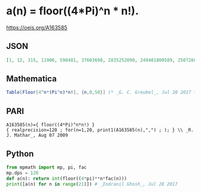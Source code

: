 # a\(n\) \= floor\(\(4\*Pi\)^n \* n\!\)\.
https://oeis.org/A163585
## JSON
```JSON
[1, 12, 315, 11906, 598481, 37603698, 2835252098, 249401800589, 25072603664742, 2835644669262813, 356337618445884526, 49256576349520039506, 7427716723230571769719, 1213412735113655221460574, 213474717926699991459606943, 40239036333940441855233097277]
```
## Mathematica
```Mathematica
Table[Floor[4^n*(Pi^n)*n!], {n,0,50}] (* _G. C. Greubel_, Jul 28 2017 *)
```
## PARI
```PARI
A163585(n)={ floor((4*Pi)^n*n!) }
{ realprecision=120 ; for(n=1,20, print1(A163585(n),",") ; ); } \\ _R. J. Mathar_, Aug 07 2009
```
## Python
```Python
from mpmath import mp, pi, fac
mp.dps = 120
def a(n): return int(floor((4*pi)**n*fac(n)))
print([a(n) for n in range(21)]) # _Indranil Ghosh_, Jul 28 2017
```

